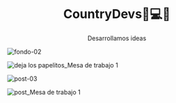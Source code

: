  <h1 align="center">CountryDevs🚀💻📱</h1>
 
 <p align="center">Desarrollamos ideas</p>


![fondo-02](https://github.com/user-attachments/assets/056759bf-f917-4eb7-adbb-4d4bfeff761c)


![deja los papelitos_Mesa de trabajo 1](https://github.com/user-attachments/assets/0631526c-12dc-4a7f-b023-70680f89f00c)

![post-03](https://github.com/user-attachments/assets/c505eddf-0591-4cb4-a3d6-65a0b6bf171c)

![post_Mesa de trabajo 1](https://github.com/user-attachments/assets/115d9b90-9637-444a-a1f6-3620acfccbf9)
